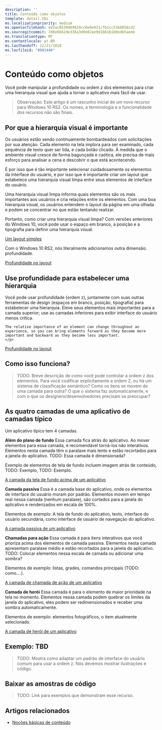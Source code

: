 ```yaml
---
description: ''
title: Conteúdo como objetos
template: detail.hbs
ms.localizationpriority: medium
ms.openlocfilehash: ed2ac8530d69929cc0e0e921cfb1cc5368058cd2
ms.sourcegitcommit: 7d0e6662de336a3d0e82ae9d1b61b1b0edb5aeeb
ms.translationtype: MT
ms.contentlocale: pt-BR
ms.lasthandoff: 12/21/2018
ms.locfileid: "8981440"
---
```

# <a name="content-as-objects"></a>Conteúdo como objetos

 

Você pode manipular a profundidade ou ordem z dos elementos para criar uma hierarquia visual que ajuda a tornar o aplicativo mais fácil de usar.  

> Observação: Este artigo é um rascunho inicial de um novo recurso para Windows 10 RS2. Os nomes, a terminologia e a funcionalidade dos recursos não são finais. 

## <a name="why-visual-hierarchy-is-important"></a>Por que a hierarquia visual é importante

Os usuários estão sendo continuamente bombardeados com solicitações por sua atenção. Cada elemento na tela implora para ser examinado, cada sequência de texto quer ser lida, e cada botão clicado. À medida que o ambiente visual cresce de forma bagunçada e caótica, ele precisa de mais esforço para analisar a cena e descobrir o que está acontecendo.  

É por isso que é tão importante selecionar cuidadosamente os elementos da interface do usuário, e por isso que é importante criar um layout que estabelece uma hierarquia visual limpa entre seus elementos de interface do usuário. <!-- Every element is competing for the user's attention, and every time you add an element, you add a mental tax to the user. -->

Uma hierarquia visual limpa informa quais elementos são os mais importantes aos usuários e cria relações entre os elementos. Com uma boa hierarquia visual, os usuários entendem o layout da página em uma olhada e podem se concentrar no que estão tentando realizar. 

<p></p>


<div class="side-by-side">
<div class="side-by-side-content">
  <div class="side-by-side-content-left">
  <p>Portanto, como criar uma hierarquia visual limpa? Com versões anteriores do Windows 10, você pode usar o espaço em branco, a posição e a tipografia para definir uma hierarquia visual. </p>
  </div>
  <div class="side-by-side-content-right">
    <a href="images/content-as-objects/flat-layout.png">Um layout simples</a>
    
  </div>
</div>
</div>

Com o Windows 10 RS2, nós literalmente adicionamos outra dimensão: profundidade. 

<a href="images/content-as-objects/depth-in-layout2.png">Profundidade no layout</a>


## <a name="use-depth-to-establish-a-hierarchy"></a>Use profundidade para estabelecer uma hierarquia 

<p></p>

<div class="side-by-side">
<div class="side-by-side-content">
  <div class="side-by-side-content-left">
     <p>Você pode usar profundidade (ordem z), juntamente com suas outras ferramentas de design (espaços em branco, posição, tipografia) para estabelecer uma hierarquia. Eleve seus elementos mais importantes para a camada superior; use as camadas inferiores para exibir interface do usuário menos crítica. 

    The relative importance of an element can change throughout an experience, so you can bring elements forward as they become more important and backward as they become less important. 
    </p>
  </div>
  <div class="side-by-side-content-right">
    <a href="images/content-as-objects/elements-forward-backward.png">Profundidade no layout</a> 
    
  </div>
</div>
</div>

## <a name="how-does-it-work"></a>Como isso funciona?
> TODO: Breve descrição de como você pode controlar a ordem z dos elementos. Para você codificar explicitamente a ordem Z, ou há um sistema de classificação semântico? Como os itens se movem de uma camada para outra? O que o sistema faz automaticamente, e com o que os designers/desenvolvedores precisam se preocupar? 

## <a name="the-four-layers-of-a-typical-app-layers"></a>As quatro camadas de uma aplicativo de camadas típico

<p>Um aplicativo típico tem 4 camadas.</p>
<p></p>

<div class="side-by-side">
<div class="side-by-side-content">
  <div class="side-by-side-content-left">
<b>Além do plano de fundo</b> Essa camada fica atrás do aplicativo.  Ao mover elementos para essa camada, é recomendável torná-los não interativos. Elementos nesta camada têm o paralaxe mais lento e estão recortados para a janela do aplicativo. TODO: Essa camada é dimensionada? 

<p>Exemplo de elementos de tela de fundo incluem imagem atrás de conteúdo, TODO: Exemplo, TODO: Exemplo.</p>
  </div>
  <div class="side-by-side-content-right">
    <a href="images/content-as-objects/elements-forward-backward.png">A camada da tela de fundo acima de um aplicativo</a>
    
  </div>
</div>
</div>

<p></p>

<div class="side-by-side">
<div class="side-by-side-content">
  <div class="side-by-side-content-left">
<b>Camada passiva</b> Essa é a camada base do aplicativo, onde os elementos de interface do usuário moram por padrão.  Elementos movem em tempo real nessa camada (nenhum paralaxe), são cortados para a janela do aplicativo e renderizados em escala de 100%. 

<p>Elementos de exemplo: A tela de fundo do aplicativo, texto, interface do usuário secundária, como interface de usuário de navegação do aplicativo.</p>
  </div>
  <div class="side-by-side-content-right">
    <a href="images/content-as-objects/elements-forward-backward.png">A camada passiva de um aplicativo</a>
    
  </div>
</div>
</div>

<p></p>

<div class="side-by-side">
<div class="side-by-side-content">
  <div class="side-by-side-content-left">
<b>Chamadas para ação</b> Essa camada é para itens interativos que você prioriza acima dos elementos de camada passiva. Elementos nesta camada apresentam paralaxe médio e estão recortados para a janela do aplicativo. TODO: Colocar elementos nessa escala de camada ou adicionar uma sombra?

<p>Elementos de exemplo: listas, grades, comandos principais (TODO: como....).</p> 
  </div>
  <div class="side-by-side-content-right">
    <a href="images/content-as-objects/elements-forward-backward.png">A camada de chamada de ação de um aplicativo</a>
    
  </div>
</div>
</div>

<p></p>
<div class="side-by-side">
<div class="side-by-side-content">
  <div class="side-by-side-content-left">
<b>Camada de herói</b> Essa camada é para o elemento de maior prioridade na tela no momento.  Elementos nessa camada podem quebrar os limites da janela do aplicativo, eles podem ser redimensionados e receber uma sombra automaticamente.

<p>Elementos de exemplo: elementos fotográficos, o item atualmente selecionado.</p>  
  </div>
  <div class="side-by-side-content-right">
    <a href="images/content-as-objects/elements-forward-backward.png">A camada de herói de um aplicativo</a>
    
  </div>
</div>
</div>



<!--
Depth is meaningful; it establishes visual and interactive hierarchy for users to efficiently complete tasks. Depth orients users in our system. 
-->

## <a name="example-tbd"></a>Exemplo: TBD
> TODO: Mostra como adaptar um padrão de interface do usuário comum para usar a ordem z. Nós devemos mostrar ilustrações e código. 

## <a name="download-the-code-samples"></a>Baixar as amostras de código
>TODO: Link para exemplos que demonstram esse recurso. 


## <a name="related-articles"></a>Artigos relacionados
* [Noções básicas de conteúdo](../basics/content-basics.md)
